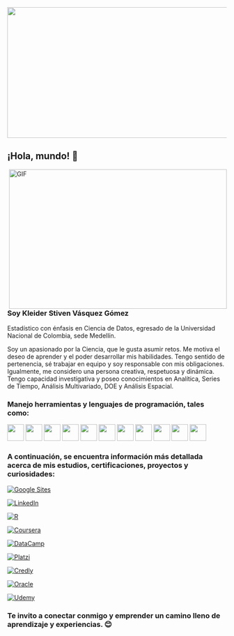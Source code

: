 <img align="center" src = "https://statistics.mandela.ac.za/statistics/media/Store/images/Home2022/1170x300-Pixles2.jpg" width="1000" height="300" />

## ¡Hola, mundo! 👋

  <img align="right" alt="GIF" src="https://media1.giphy.com/media/v1.Y2lkPTc5MGI3NjExaHo0dGh2NjB2NzU4Ym43cWJqOWdqNmU0Zmw0ODJocDBtdGxpaXN3NSZlcD12MV9pbnRlcm5hbF9naWZfYnlfaWQmY3Q9Zw/qgQUggAC3Pfv687qPC/giphy.gif" width="500" height="320" />

### Soy Kleider Stiven Vásquez Gómez 

Estadístico con énfasis en Ciencia de Datos, egresado de la Universidad Nacional de Colombia, sede Medellín.

Soy un apasionado por la Ciencia, que le gusta asumir retos. Me motiva el deseo de aprender y el poder desarrollar mis habilidades. Tengo sentido de pertenencia, sé trabajar en equipo y soy responsable con mis obligaciones. Igualmente, me considero una persona creativa, respetuosa y dinámica. Tengo capacidad investigativa y poseo conocimientos en Analítica, Series de Tiempo, Análisis Multivariado, DOE y Análisis Espacial.

<h3 align = "left"> Manejo herramientas y lenguajes de programación, tales como: </h3>

<code><img height="38" src="https://www.drugis.org/images/r-packages/rlogo.png"></code>
<code><img height="38" src="https://www.pngitem.com/pimgs/m/234-2349830_r-studio-icon-png-transparent-png.png"></code>
<code><img height="38" src="https://cdn.icon-icons.com/icons2/2699/PNG/512/sas_logo_icon_170762.png"></code>
<code><img height="38" src="https://w7.pngwing.com/pngs/105/17/png-transparent-microsoft-azure-sql-database-microsoft-sql-server-cloud-computing-blue-text-logo.png"></code>
<code><img height="38" src="https://static.vecteezy.com/system/resources/previews/022/100/658/non_2x/microsoft-excel-logo-transparent-free-png.png"></code>
<code><img height="38" src="https://b.thumbs.redditmedia.com/SjwZrcU0ECBPeeThegQDWVqTRPd_JQPJ-AKO2MAk7Us.png"></code>
<code><img height="38" src="https://1000marcas.net/wp-content/uploads/2020/11/Python-logo.jpg"></code>
<code><img height="38" src="https://1000logos.net/wp-content/uploads/2022/08/Microsoft-Power-BI-Logo-2016.png"></code>
<code><img height="38" src="https://www.studiocappello.it/cms2018/wp-content/uploads/2022/12/Fe2aJegXEAIwDBt.webp"></code>
<code><img height="38" src="https://www.mathworks.com/help/examples/matlab/win64/MatlabLogoExample_08.png"></code>
<code><img height="38" src="https://www.wolfram.com/events/mathematica-sessions-university-of-southampton-2018/img/spikey.png"></code>

<h3 align = "left"> A continuación, se encuentra información más detallada acerca de mis estudios, certificaciones, proyectos y curiosidades: </h3>

<p align = "left">
    <a href="https://sites.google.com/view/kleidervasquez/" target+"_blank" ><img alt="Google Sites" src="https://img.shields.io/static/v1?style=for-the-badge&message=Sites&color=black&logo=Google&logoColor=F&label=">
  </a>  
</p>  

<p align = "left">
  <a href="https://www.linkedin.com/in/kleider-vasquez" target+"_blank" ><img alt="LinkedIn" src="https://img.shields.io/static/v1?style=for-the-badge&message=LinkedIn&color=blue&logo=LinkedIn&logoColor=F&label=">
  </a>
</p>  

<p align = "left">
    <a href="https://rpubs.com/Kleider_V" target+"_blank" ><img alt="R" src="https://img.shields.io/static/v1?style=for-the-badge&message=RPubs&color=black&logo=R&logoColor=blue&label=">
  </a>  
</p>  

<p align = "left">
    <a href="https://www.coursera.org/user/284c855ee650e9bf14fff03791372bb6" target+"_blank" ><img alt="Coursera" src="https://img.shields.io/static/v1?style=for-the-badge&message=Coursera&color=darkblue&logo=Coursera&logoColor=F&label=">
  </a>  
</p>  

<p align = "left">
    <a href="https://www.datacamp.com/portfolio/Kleider" target+"_blank" ><img alt="DataCamp" src="https://img.shields.io/static/v1?style=for-the-badge&message=DataCamp&color=black&logo=DataCamp&logoColor=green&label=">
  </a>  
</p>  

<p align = "left">
    <a href="https://platzi.com/p/Kleider/" target+"_blank" ><img alt="Platzi" src="https://img.shields.io/static/v1?style=for-the-badge&message=Platzi&color=darkblue&logo=Platzi&logoColor=F&label=">
  </a>  
</p>  

<p align = "left">
    <a href="https://www.credly.com/users/kleider-stiven-vasquez-gomez/badges" target+"_blank" ><img alt="Credly" src="https://img.shields.io/static/v1?style=for-the-badge&message=Credly&color=black&logo=Credly&logoColor=orange&label=">
  </a>  
</p>  

<p align = "left">
    <a href="https://catalog-education.oracle.com/pls/certview/sharebadge?id=E26042D7EEFB82EAB884C87E640EEF7A4534D2D5FCD68D65945636FAC89B30CB" target+"_blank" ><img alt="Oracle" src="https://img.shields.io/static/v1?style=for-the-badge&message=Oracle&color=orange&logo=Oracle&logoColor=F&label=">
  </a>  
</p> 

<p align = "left">
    <a href="https://www.udemy.com/certificate/UC-aec79113-de9b-419c-9e32-54669a2410c8/" target+"_blank" ><img alt="Udemy" src="https://img.shields.io/static/v1?style=for-the-badge&message=Udemy&color=black&logo=Udemy&logoColor=F&label=">
  </a>  
</p>  

<h3 align = "left"> Te invito a conectar conmigo y emprender un camino lleno de aprendizaje y experiencias. 😊 </h3>
